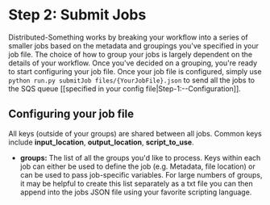 # Step 2: Submit Jobs

Distributed-Something works by breaking your workflow into a series of smaller jobs based on the metadata and groupings you've specified in your job file.
The choice of how to group your jobs is largely dependent on the details of your workflow.
Once you've decided on a grouping, you're ready to start configuring your job file.
Once your job file is configured, simply use `python run.py submitJob files/{YourJobFile}.json` to send all the jobs to the SQS queue [[specified in your config file|Step-1:--Configuration]].

## Configuring your job file

All keys (outside of your groups) are shared between all jobs.
Common keys include **input_location**, **output_location**, **script_to_use**.

* **groups:** The list of all the groups you'd like to process.
Keys within each job can either be used to define the job (e.g. Metadata, file location) or can be used to pass job-specific variables.
For large numbers of groups, it may be helpful to create this list separately as a txt file you can then append into the jobs JSON file using your favorite scripting language.
